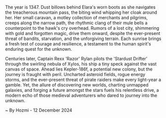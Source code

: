 
The year is 1347.  Dust billows behind Elara's worn boots as she navigates the treacherous mountain pass, the biting wind whipping her cloak around her.  Her small caravan, a motley collection of merchants and pilgrims, creeps along the narrow path, the rhythmic clang of their mule bells a counterpoint to the hawk's cry overhead.  Rumors of a lost city, shimmering with gold and forgotten magic, drive them onward, despite the ever-present threat of bandits, starvation, and the unforgiving terrain. Each sunrise brings a fresh test of courage and resilience, a testament to the human spirit's enduring quest for the unknown.


Centuries later, Captain Rexx 'Razor' Rylan pilots the 'Stardust Drifter' through the swirling nebula of Xylos, his ship a tiny speck against the vast canvas of space.  Ahead lies Kepler-186f, a potential new colony, but the journey is fraught with peril.  Uncharted asteroid fields, rogue energy storms, and the ever-present threat of pirate raiders make every light-year a gamble.  Yet, the allure of discovering new worlds, charting unmapped galaxies, and forging a future amongst the stars fuels his relentless drive, a modern echo of those medieval adventurers who dared to journey into the unknown.

~ By Hozmi - 12 December 2024
